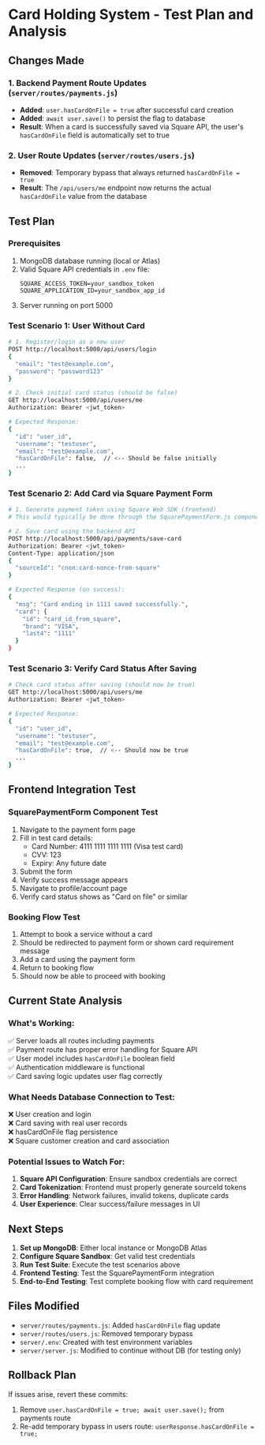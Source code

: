 # Card Holding System - Test Plan and Analysis

## Changes Made

### 1. Backend Payment Route Updates (`server/routes/payments.js`)
- **Added**: `user.hasCardOnFile = true` after successful card creation
- **Added**: `await user.save()` to persist the flag to database
- **Result**: When a card is successfully saved via Square API, the user's `hasCardOnFile` field is automatically set to true

### 2. User Route Updates (`server/routes/users.js`)
- **Removed**: Temporary bypass that always returned `hasCardOnFile = true`
- **Result**: The `/api/users/me` endpoint now returns the actual `hasCardOnFile` value from the database

## Test Plan

### Prerequisites
1. MongoDB database running (local or Atlas)
2. Valid Square API credentials in `.env` file:
   ```
   SQUARE_ACCESS_TOKEN=your_sandbox_token
   SQUARE_APPLICATION_ID=your_sandbox_app_id
   ```
3. Server running on port 5000

### Test Scenario 1: User Without Card
```bash
# 1. Register/login as a new user
POST http://localhost:5000/api/users/login
{
  "email": "test@example.com",
  "password": "password123"
}

# 2. Check initial card status (should be false)
GET http://localhost:5000/api/users/me
Authorization: Bearer <jwt_token>

# Expected Response:
{
  "id": "user_id",
  "username": "testuser",
  "email": "test@example.com",
  "hasCardOnFile": false,  // <-- Should be false initially
  ...
}
```

### Test Scenario 2: Add Card via Square Payment Form
```bash
# 1. Generate payment token using Square Web SDK (frontend)
# This would typically be done through the SquarePaymentForm.js component

# 2. Save card using the backend API
POST http://localhost:5000/api/payments/save-card
Authorization: Bearer <jwt_token>
Content-Type: application/json
{
  "sourceId": "cnon:card-nonce-from-square"
}

# Expected Response (on success):
{
  "msg": "Card ending in 1111 saved successfully.",
  "card": {
    "id": "card_id_from_square",
    "brand": "VISA",
    "last4": "1111"
  }
}
```

### Test Scenario 3: Verify Card Status After Saving
```bash
# Check card status after saving (should now be true)
GET http://localhost:5000/api/users/me
Authorization: Bearer <jwt_token>

# Expected Response:
{
  "id": "user_id",
  "username": "testuser",
  "email": "test@example.com",
  "hasCardOnFile": true,  // <-- Should now be true
  ...
}
```

## Frontend Integration Test

### SquarePaymentForm Component Test
1. Navigate to the payment form page
2. Fill in test card details:
   - Card Number: 4111 1111 1111 1111 (Visa test card)
   - CVV: 123
   - Expiry: Any future date
3. Submit the form
4. Verify success message appears
5. Navigate to profile/account page
6. Verify card status shows as "Card on file" or similar

### Booking Flow Test
1. Attempt to book a service without a card
2. Should be redirected to payment form or shown card requirement message
3. Add a card using the payment form
4. Return to booking flow
5. Should now be able to proceed with booking

## Current State Analysis

### What's Working:
✅ Server loads all routes including payments  
✅ Payment route has proper error handling for Square API  
✅ User model includes `hasCardOnFile` boolean field  
✅ Authentication middleware is functional  
✅ Card saving logic updates user flag correctly  

### What Needs Database Connection to Test:
❌ User creation and login  
❌ Card saving with real user records  
❌ hasCardOnFile flag persistence  
❌ Square customer creation and card association  

### Potential Issues to Watch For:
1. **Square API Configuration**: Ensure sandbox credentials are correct
2. **Card Tokenization**: Frontend must properly generate sourceId tokens
3. **Error Handling**: Network failures, invalid tokens, duplicate cards
4. **User Experience**: Clear success/failure messages in UI

## Next Steps

1. **Set up MongoDB**: Either local instance or MongoDB Atlas
2. **Configure Square Sandbox**: Get valid test credentials
3. **Run Test Suite**: Execute the test scenarios above
4. **Frontend Testing**: Test the SquarePaymentForm integration
5. **End-to-End Testing**: Test complete booking flow with card requirement

## Files Modified

- `server/routes/payments.js`: Added `hasCardOnFile` flag update
- `server/routes/users.js`: Removed temporary bypass
- `server/.env`: Created with test environment variables
- `server/server.js`: Modified to continue without DB (for testing only)

## Rollback Plan

If issues arise, revert these commits:
1. Remove `user.hasCardOnFile = true; await user.save();` from payments route
2. Re-add temporary bypass in users route: `userResponse.hasCardOnFile = true;`
